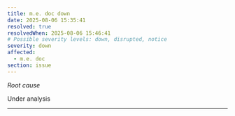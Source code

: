 ```yaml
---
title: m.e. doc down
date: 2025-08-06 15:35:41
resolved: true
resolvedWhen: 2025-08-06 15:46:41
# Possible severity levels: down, disrupted, notice
severity: down
affected:
  - m.e. doc
section: issue
---
```


*Root cause*

Under analysis

---


